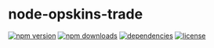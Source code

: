 # node-opskins-trade

[![npm version](https://img.shields.io/npm/v/api-opskins-trade.svg)](https://npmjs.com/package/steam-tradeoffer-manager)
[![npm downloads](https://img.shields.io/npm/dm/api-opskins-trade.svg)](https://npmjs.com/package/steam-tradeoffer-manager)
[![dependencies](https://img.shields.io/david/Stuffa1991/node-opskins-trade.svg)](https://david-dm.org/Stuffa1991/node-opskins-trade)
[![license](https://img.shields.io/npm/l/api-opskins-trade.svg)](https://github.com/Stuffa1991/node-opskins-trade/blob/master/README.md)
